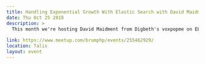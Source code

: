 ```yaml
---
title: Handling Exponential Growth With Elastic Search with David Maidment
date: Thu Oct 25 2018
description: >
  This month we're hosting David Maidment from Digbeth's voxpopme on ELK and scaling. Our usual thanks go to Talis (https://talis.com) for hosting us, huge thanks to new sponsors Mortimer Spinks (https://www.mortimerspinks.com), our streaming partner Civico (http://civico.net/brumtech) and to our previous sponsors Hackference (https://2018.hackference.co.uk) and Jump24 (https://www.jump24.co.uk). We look forward to seeing you there!
  
link: https://www.meetup.com/brumphp/events/255462929/
location: Talis
layout: event
---
```

